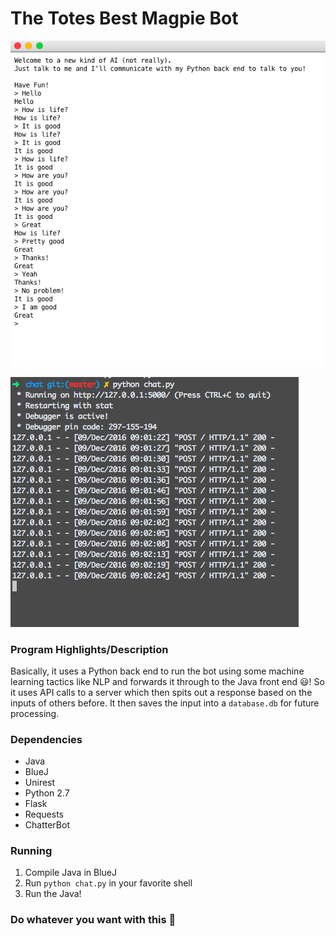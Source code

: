 # The Totes Best Magpie Bot

![alt text](https://raw.githubusercontent.com/DHS-APCSA-2016/LearningBot/master/Screen%20Shot%202016-12-09%20at%209.02.26%20AM.png "Logo Title Text 1")

![alt text](https://raw.githubusercontent.com/DHS-APCSA-2016/LearningBot/master/Screen%20Shot%202016-12-09%20at%209.02.35%20AM.png "Logo Title Text 1")

### Program Highlights/Description

Basically, it uses a Python back end to run the bot using some machine learning tactics like NLP and forwards it through to the Java front end :smiley:! So it uses API calls to a server which then spits out a response based on the inputs of others before. It then saves the input into a `database.db` for future processing.

### Dependencies

* Java
* BlueJ
* Unirest
* Python 2.7
* Flask
* Requests
* ChatterBot

### Running

1. Compile Java in BlueJ
2. Run `python chat.py` in your favorite shell
3. Run the Java!

### Do whatever you want with this :poop:
